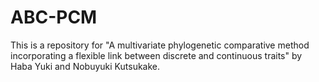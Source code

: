 # ABC-PCM
This is a repository for "A multivariate phylogenetic comparative method incorporating a flexible link between discrete and continuous traits" by Haba Yuki and Nobuyuki Kutsukake.
